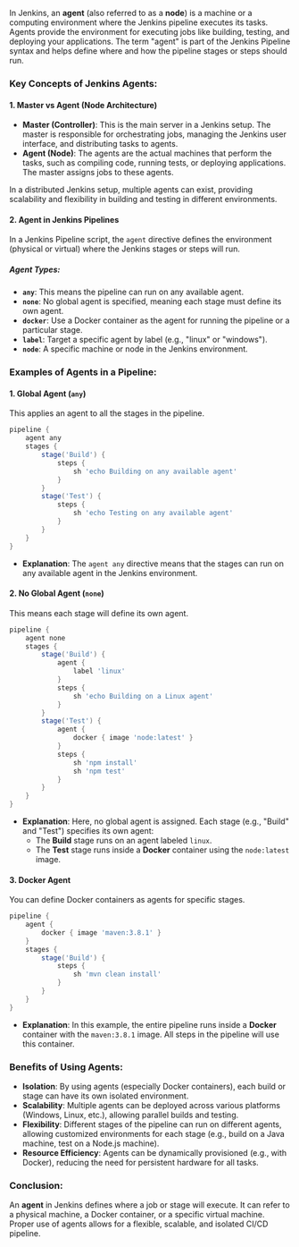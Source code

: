 In Jenkins, an **agent** (also referred to as a **node**) is a machine or a computing environment where the Jenkins pipeline executes its tasks. Agents provide the environment for executing jobs like building, testing, and deploying your applications. The term "agent" is part of the Jenkins Pipeline syntax and helps define where and how the pipeline stages or steps should run.

### Key Concepts of Jenkins Agents:

#### 1. **Master vs Agent (Node Architecture)**
- **Master (Controller)**: This is the main server in a Jenkins setup. The master is responsible for orchestrating jobs, managing the Jenkins user interface, and distributing tasks to agents.
- **Agent (Node)**: The agents are the actual machines that perform the tasks, such as compiling code, running tests, or deploying applications. The master assigns jobs to these agents.

In a distributed Jenkins setup, multiple agents can exist, providing scalability and flexibility in building and testing in different environments.

#### 2. **Agent in Jenkins Pipelines**
In a Jenkins Pipeline script, the `agent` directive defines the environment (physical or virtual) where the Jenkins stages or steps will run.

##### **Agent Types**:
- **`any`**: This means the pipeline can run on any available agent.
- **`none`**: No global agent is specified, meaning each stage must define its own agent.
- **`docker`**: Use a Docker container as the agent for running the pipeline or a particular stage.
- **`label`**: Target a specific agent by label (e.g., "linux" or "windows").
- **`node`**: A specific machine or node in the Jenkins environment.

### Examples of Agents in a Pipeline:

#### 1. **Global Agent (`any`)**
This applies an agent to all the stages in the pipeline.

```groovy
pipeline {
    agent any
    stages {
        stage('Build') {
            steps {
                sh 'echo Building on any available agent'
            }
        }
        stage('Test') {
            steps {
                sh 'echo Testing on any available agent'
            }
        }
    }
}
```
- **Explanation**: The `agent any` directive means that the stages can run on any available agent in the Jenkins environment.

#### 2. **No Global Agent (`none`)**
This means each stage will define its own agent.

```groovy
pipeline {
    agent none
    stages {
        stage('Build') {
            agent {
                label 'linux'
            }
            steps {
                sh 'echo Building on a Linux agent'
            }
        }
        stage('Test') {
            agent {
                docker { image 'node:latest' }
            }
            steps {
                sh 'npm install'
                sh 'npm test'
            }
        }
    }
}
```
- **Explanation**: Here, no global agent is assigned. Each stage (e.g., "Build" and "Test") specifies its own agent:
  - The **Build** stage runs on an agent labeled `linux`.
  - The **Test** stage runs inside a **Docker** container using the `node:latest` image.

#### 3. **Docker Agent**
You can define Docker containers as agents for specific stages.

```groovy
pipeline {
    agent {
        docker { image 'maven:3.8.1' }
    }
    stages {
        stage('Build') {
            steps {
                sh 'mvn clean install'
            }
        }
    }
}
```
- **Explanation**: In this example, the entire pipeline runs inside a **Docker** container with the `maven:3.8.1` image. All steps in the pipeline will use this container.

### Benefits of Using Agents:

- **Isolation**: By using agents (especially Docker containers), each build or stage can have its own isolated environment.
- **Scalability**: Multiple agents can be deployed across various platforms (Windows, Linux, etc.), allowing parallel builds and testing.
- **Flexibility**: Different stages of the pipeline can run on different agents, allowing customized environments for each stage (e.g., build on a Java machine, test on a Node.js machine).
- **Resource Efficiency**: Agents can be dynamically provisioned (e.g., with Docker), reducing the need for persistent hardware for all tasks.

### Conclusion:
An **agent** in Jenkins defines where a job or stage will execute. It can refer to a physical machine, a Docker container, or a specific virtual machine. Proper use of agents allows for a flexible, scalable, and isolated CI/CD pipeline.